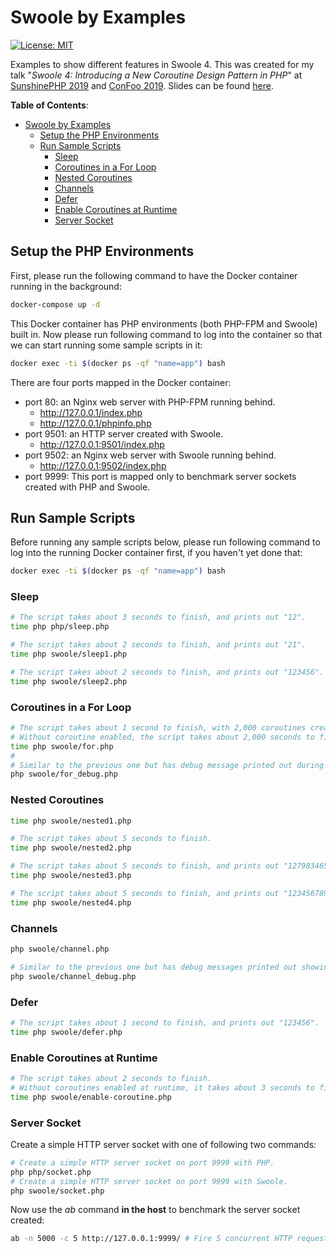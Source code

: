 # Swoole by Examples

[![License: MIT](https://img.shields.io/badge/License-MIT-yellow.svg)](https://github.com/deminy/swoole-by-examples/blob/master/LICENSE.txt)

Examples to show different features in Swoole 4. This was created for my talk "_Swoole 4: Introducing a New Coroutine Design Pattern in PHP_" at [SunshinePHP 2019](http://sunshinephp.com) and [ConFoo 2019](https://confoo.ca/en/yul2019).
Slides can be found [here](https://www.swoole.co.uk/article/coroutine-design-pattern).

**Table of Contents**:

* [Swoole by Examples](#swoole-by-examples)
    * [Setup the PHP Environments](#setup-the-php-environments)
    * [Run Sample Scripts](#run-sample-scripts)
        * [Sleep](#sleep)
        * [Coroutines in a For Loop](#coroutines-in-a-for-loop)
        * [Nested Coroutines](#nested-coroutines)
        * [Channels](#channels)
        * [Defer](#defer)
        * [Enable Coroutines at Runtime](#enable-coroutines-at-runtime)
        * [Server Socket](#server-socket)

## Setup the PHP Environments

First, please run the following command to have the Docker container running in the background:

```bash
docker-compose up -d
```

This Docker container has PHP environments (both PHP-FPM and Swoole) built in. Now please run following command to log
into the container so that we can start running some sample scripts in it:

```bash
docker exec -ti $(docker ps -qf "name=app") bash
```

There are four ports mapped in the Docker container:

* port 80: an Nginx web server with PHP-FPM running behind.
    * http://127.0.0.1/index.php
    * http://127.0.0.1/phpinfo.php
* port 9501: an HTTP server created with Swoole.
    * http://127.0.0.1:9501/index.php
* port 9502: an Nginx web server with Swoole running behind.
    * http://127.0.0.1:9502/index.php
* port 9999: This port is mapped only to benchmark server sockets created with PHP and Swoole.

## Run Sample Scripts

Before running any sample scripts below, please run following command to log into the running Docker container first,
if you haven't yet done that:

```bash
docker exec -ti $(docker ps -qf "name=app") bash
```

### Sleep

```bash
# The script takes about 3 seconds to finish, and prints out "12".
time php php/sleep.php

# The script takes about 2 seconds to finish, and prints out "21".
time php swoole/sleep1.php

# The script takes about 2 seconds to finish, and prints out "123456".
time php swoole/sleep2.php
```

### Coroutines in a For Loop

```bash
# The script takes about 1 second to finish, with 2,000 coroutines created.
# Without coroutine enabled, the script takes about 2,000 seconds to finish.
time php swoole/for.php
#
# Similar to the previous one but has debug message printed out during execution.
php swoole/for_debug.php
```

### Nested Coroutines

```bash
time php swoole/nested1.php

# The script takes about 5 seconds to finish.
time php swoole/nested2.php

# The script takes about 5 seconds to finish, and prints out "127983465".
time php swoole/nested3.php

# The script takes about 5 seconds to finish, and prints out "123456789".
time php swoole/nested4.php
```

### Channels

```bash
php swoole/channel.php

# Similar to the previous one but has debug messages printed out showing # of active coroutines.
php swoole/channel_debug.php
```

### Defer

```bash
# The script takes about 1 second to finish, and prints out "123456".
time php swoole/defer.php
```

### Enable Coroutines at Runtime

```bash
# The script takes about 2 seconds to finish.
# Without coroutines enabled at runtime, it takes about 3 seconds to finish.
time php swoole/enable-coroutine.php
```

### Server Socket

Create a simple HTTP server socket with one of following two commands:

```bash
# Create a simple HTTP server socket on port 9999 with PHP.
php php/socket.php
# Create a simple HTTP server socket on port 9999 with Swoole.
php swoole/socket.php
```

Now use the _ab_ command **in the host** to benchmark the server socket created:

```bash
ab -n 5000 -c 5 http://127.0.0.1:9999/ # Fire 5 concurrent HTTP requests.
```
